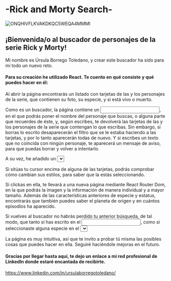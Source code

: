 # -Rick and Morty Search-
![ONQHIVFLKVAKDKQC5WEQA4MMMI](https://user-images.githubusercontent.com/113980852/207713886-fd06aff0-4a28-420b-832d-175b3d9acd5b.jpg)

## ¡Bienvenida/o al buscador de personajes de la serie Rick y Morty!

Mi nombre es Úrsula Borrego Toledano, y crear este buscador ha sido para mí todo un nuevo reto.

#### Para su creación he utilizado React. Te cuento en qué consiste y qué puedes hacer en él:

Al abrir la página encontrarás un listado con tarjetas de las y los personajes de la serie, que contienen su foto, su especie, y si está vivo o muerto.

Como es un buscador, la página contiene un <input>, en el que podrás poner el nombre del personaje que buscas, o alguna parte que recuerdes de éste, y, según escribes, te devolverá las tarjetas de las y los personajes de la serie que contengan lo que escribas. Sin embargo, si borras lo escrito desaparecerán el filtro que se le estaba haciendo a las tarjetas, y por lo tanto aparecerán todas de nuevo. Y si escribes un texto que no coincida con ningún personaje, te aparecerá un mensaje de aviso, para que puedas borrar y volver a intentarlo.

A su vez, he añadido un <select> con el que podrás filtrar las y los personajes por especie, ya sean personas, aliens, o cualquiera de las dos.

Si sitúas tu cursor encima de alguna de las tarjetas, podrás comprobar cómo cambian sus estilos, para saber que la estás seleccionando.
  
Si clickas en ella, te llevará a una nueva página mediante React Router Dom, en la que podrás la imagen y la información de manera individual y a mayor tamaño. Además de las características anteriores de especie y estatus, encontrarás que también puedes saber el planeta de origen y en cuántos episodios ha aparecido.
  
Si vuelves al buscador no habrás perdido tu anterior búsqueda, de tal modo, que tanto si has escrito en el <input>, como si seleccionaste alguna especie en el <select>, estos seguirán marcados, y aparecerán únicamente las tarjetas que cumplan con esas condiciones.

La página es muy intuitiva, así que te invito a probar tú misma las posibles cosas que puedes hacer en ella. Seguiré haciéndole mejoras en el futuro.

#### Gracias por llegar hasta aquí, te dejo un enlace a mi red profesional de LinkedIn donde estaré encantada de recibirte.

https://www.linkedin.com/in/ursulaborregotoledano/
